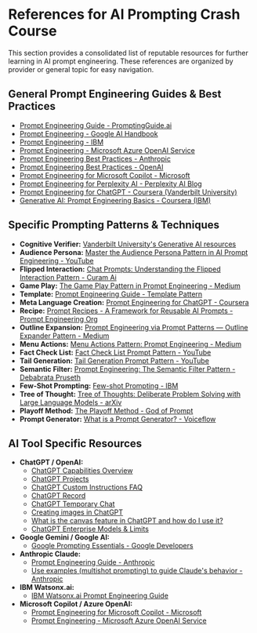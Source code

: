 # References for AI Prompting Crash Course

This section provides a consolidated list of reputable resources for further learning in AI prompt engineering. These references are organized by provider or general topic for easy navigation.

## General Prompt Engineering Guides & Best Practices

- [Prompt Engineering Guide - PromptingGuide.ai](https://www.promptingguide.ai/)
- [Prompt Engineering - Google AI Handbook](https://ai.google/discover/handbook/prompt-engineering/)
- [Prompt Engineering - IBM](https://www.ibm.com/topics/prompt-engineering)
- [Prompt Engineering - Microsoft Azure OpenAI Service](https://learn.microsoft.com/en-us/azure/ai-services/openai/concepts/prompt-engineering)
- [Prompt Engineering Best Practices - Anthropic](https://www.anthropic.com/news/prompt-engineering-best-practices)
- [Prompt Engineering Best Practices - OpenAI](https://platform.openai.com/docs/guides/prompt-engineering)
- [Prompt Engineering for Microsoft Copilot - Microsoft](https://www.microsoft.com/en-us/microsoft-365/blog/2023/03/16/prompt-engineering-for-microsoft-copilot/)
- [Prompt Engineering for Perplexity AI - Perplexity AI Blog](https://www.perplexity.ai/blog/prompt-engineering-for-perplexity-ai)
- [Prompt Engineering for ChatGPT - Coursera (Vanderbilt University)](https://www.coursera.org/learn/prompt-engineering)
- [Generative AI: Prompt Engineering Basics - Coursera (IBM)](https://www.coursera.org/learn/generative-ai-prompt-engineering-basics)

## Specific Prompting Patterns & Techniques

- **Cognitive Verifier:** [Vanderbilt University's Generative AI resources](https://www.vanderbilt.edu/generative-ai/resources/)
- **Audience Persona:** [Master the Audience Persona Pattern in AI Prompt Engineering - YouTube](https://www.youtube.com/watch?v=2_yJ0-F2_F0)
- **Flipped Interaction:** [Chat Prompts: Understanding the Flipped Interaction Pattern - Curam Ai](https://www.curam-ai.com.au/blog/chat-prompts-understanding-the-flipped-interaction-pattern)
- **Game Play:** [The Game Play Pattern in Prompt Engineering - Medium](https://medium.com/@ali.aslam/the-game-play-pattern-in-prompt-engineering-a0f2d2e1b2e1)
- **Template:** [Prompt Engineering Guide - Template Pattern](https://www.promptingguide.ai/techniques/template)
- **Meta Language Creation:** [Prompt Engineering for ChatGPT - Coursera](https://www.coursera.org/learn/prompt-engineering)
- **Recipe:** [Prompt Recipes - A Framework for Reusable AI Prompts - Prompt Engineering Org](https://www.promptengineering.org/prompt-recipes-a-framework-for-reusable-ai-prompts/)
- **Outline Expansion:** [Prompt Engineering via Prompt Patterns — Outline Expander Pattern - Medium](https://medium.com/@ali.aslam/prompt-engineering-via-prompt-patterns-outline-expander-pattern-a0f2d2e1b2e1)
- **Menu Actions:** [Menu Actions Pattern: Prompt Engineering - Medium](https://medium.com/@souravpati/menu-actions-pattern-prompt-engineering-a0f2d2e1b2e1)
- **Fact Check List:** [Fact Check List Prompt Pattern - YouTube](https://www.youtube.com/watch?v=2_yJ0-F2_F0)
- **Tail Generation:** [Tail Generation Prompt Pattern - YouTube](https://www.youtube.com/watch?v=2_yJ0-F2_F0)
- **Semantic Filter:** [Prompt Engineering: The Semantic Filter Pattern - Debabrata Pruseth](https://debabratapruseth.com/prompt-engineering-semantic-filter-pattern/)
- **Few-Shot Prompting:** [Few-shot Prompting - IBM](https://www.ibm.com/docs/en/watsonx-ai/1.0?topic=prompt-engineering-few-shot-prompting)
- **Tree of Thought:** [Tree of Thoughts: Deliberate Problem Solving with Large Language Models - arXiv](https://arxiv.org/abs/2305.10601)
- **Playoff Method:** [The Playoff Method - God of Prompt](https://godofprompt.ai/playoff-method)
- **Prompt Generator:** [What is a Prompt Generator? - Voiceflow](https://www.voiceflow.com/blog/prompt-generator)

## AI Tool Specific Resources

- **ChatGPT / OpenAI:**
  - [ChatGPT Capabilities Overview](https://help.openai.com/en/articles/9260256-chatgpt-capabilities-overview)
  - [ChatGPT Projects](https://help.openai.com/en/articles/10169521-projects-in-chatgpt)
  - [ChatGPT Custom Instructions FAQ](https://help.openai.com/en/articles/8096356-chatgpt-custom-instructions-faq)
  - [ChatGPT Record](https://help.openai.com/en/articles/11487532-chatgpt-record)
  - [ChatGPT Temporary Chat](https://help.openai.com/en/articles/8914046-temporary-chat-faq)
  - [Creating images in ChatGPT](https://help.openai.com/en/articles/8932459-creating-images-in-chatgpt)
  - [What is the canvas feature in ChatGPT and how do I use it?](https://help.openai.com/en/articles/9930697-what-is-the-canvas-feature-in-chatgpt-and-how-do-i-use-it)
  - [ChatGPT Enterprise Models & Limits](https://help.openai.com/en/articles/11165333-chatgpt-enterprise-models-limits)
- **Google Gemini / Google AI:**
  - [Google Prompting Essentials - Google Developers](https://developers.google.com/machine-learning/practica/prompt-engineering)
- **Anthropic Claude:**
  - [Prompt Engineering Guide - Anthropic](https://docs.anthropic.com/claude/docs/prompt-engineering)
  - [Use examples (multishot prompting) to guide Claude's behavior - Anthropic](https://docs.anthropic.com/claude/docs/use-examples-multishot-prompting)
- **IBM Watsonx.ai:**
  - [IBM Watsonx.ai Prompt Engineering Guide](https://www.ibm.com/docs/en/watsonx-ai/1.0?topic=prompt-engineering-guide)
- **Microsoft Copilot / Azure OpenAI:**
  - [Prompt Engineering for Microsoft Copilot - Microsoft](https://www.microsoft.com/en-us/microsoft-365/blog/2023/03/16/prompt-engineering-for-microsoft-copilot/)
  - [Prompt Engineering - Microsoft Azure OpenAI Service](https://learn.microsoft.com/en-us/azure/ai-services/openai/concepts/prompt-engineering)
